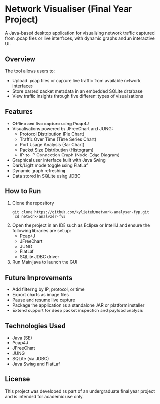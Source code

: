 # Network Visualiser (Final Year Project)

A Java-based desktop application for visualising network traffic captured from .pcap files or live interfaces, with dynamic graphs and an interactive UI.

## Overview
The tool allows users to:
- Upload .pcap files or capture live traffic from available network interfaces
- Store parsed packet metadata in an embedded SQLite database
- View traffic insights through five different types of visualisations

## Features
- Offline and live capture using Pcap4J
- Visualisations powered by JFreeChart and JUNG:
  - Protocol Distribution (Pie Chart)
  - Traffic Over Time (Time Series Chart)
  - Port Usage Analysis (Bar Chart)
  - Packet Size Distribution (Histogram)
  - IP-to-IP Connection Graph (Node-Edge Diagram)
- Graphical user interface built with Java Swing
- Dark/Light mode toggle using FlatLaf
- Dynamic graph refreshing
- Data stored in SQLite using JDBC

## How to Run
1. Clone the repository
   ```
   git clone https://github.com/kylieteh/network-analyser-fyp.git
    cd network-analyzer-fyp
   ```
3. Open the project in an IDE such as Eclipse or IntelliJ and ensure the following libraries are set up:
   - Pcap4J
   - JFreeChart
   - JUNG
   - FlatLaf
   - SQLite JDBC driver
4. Run Main.java to launch the GUI

## Future Improvements
- Add filtering by IP, protocol, or time
- Export charts as image files
- Pause and resume live capture
- Package the application as a standalone JAR or platform installer
- Extend support for deep packet inspection and payload analysis

## Technologies Used
- Java (SE)
- Pcap4J
- JFreeChart
- JUNG
- SQLite (via JDBC)
- Java Swing and FlatLaf

## License
This project was developed as part of an undergraduate final year project and is intended for academic use only.
